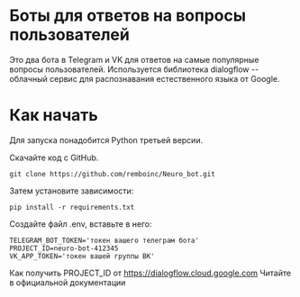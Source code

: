 # Боты для ответов на вопросы пользователей
Это два бота в Telegram и VK для ответов на самые популярные вопросы пользователей.
Используется библиотека dialogflow -- облачный сервис для распознавания естественного языка от Google.

# Как начать
Для запуска понадобится Python третьей версии.

Скачайте код с GitHub.
```commandline
git clone https://github.com/remboinc/Neuro_bot.git
```
Затем установите зависимости:
```commandline
pip install -r requirements.txt
```
Создайте файл .env, вставьте в него:
```commandline
TELEGRAM_BOT_TOKEN='токен вашего телеграм бота'
PROJECT_ID=neuro-bot-412345
VK_APP_TOKEN='токен вашей группы ВК'
```

Как получить PROJECT_ID от https://dialogflow.cloud.google.com
Читайте в официальной документации
